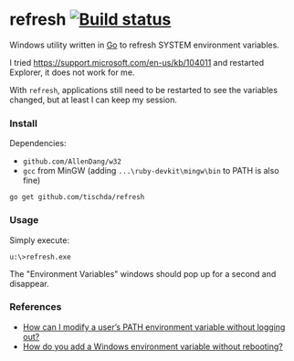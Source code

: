 ﻿# refresh [![Build status](https://ci.appveyor.com/api/projects/status/ok7detq1hwnbd5cc?svg=true)](https://ci.appveyor.com/project/tischda/refresh)

Windows utility written in [Go](https://www.golang.org) to refresh
SYSTEM environment variables.

I tried https://support.microsoft.com/en-us/kb/104011 and restarted Explorer,
it does not work for me.

With `refresh`, applications still need to be restarted to see the variables
changed, but at least I can keep my session.

### Install

Dependencies:

* `github.com/AllenDang/w32`
* `gcc` from MinGW (adding `...\ruby-devkit\mingw\bin` to PATH is also fine)

~~~
go get github.com/tischda/refresh
~~~

### Usage

Simply execute:

~~~
u:\>refresh.exe
~~~

The "Environment Variables" windows should pop up for a second and disappear.

### References

* [How can I modify a user’s PATH environment variable without logging out?](http://serverfault.com/questions/33681/how-can-i-modify-a-user-s-path-environment-variable-without-logging-out?rq=1)
* [How do you add a Windows environment variable without rebooting?](http://serverfault.com/questions/8855/how-do-you-add-a-windows-environment-variable-without-rebooting)
